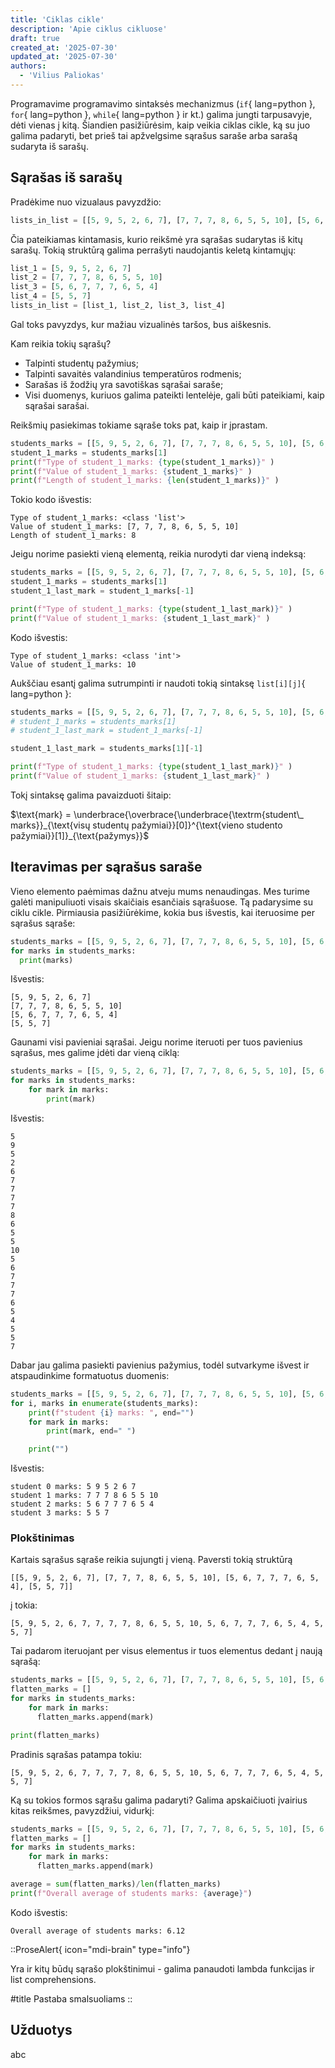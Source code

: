 ```yaml
---
title: 'Ciklas cikle'
description: 'Apie ciklus cikluose'
draft: true
created_at: '2025-07-30'
updated_at: '2025-07-30'
authors:
  - 'Vilius Paliokas'
---
```


Programavime programavimo sintaksės mechanizmus (`if`{ lang=python }, `for`{ lang=python }, `while`{ lang=python } ir kt.) galima jungti tarpusavyje, dėti vienas į kitą. Šiandien pasižiūrėsim, kaip veikia ciklas cikle, ką su juo galima padaryti, bet prieš tai apžvelgsime sąrašus saraše arba sarašą sudaryta iš sarašų.

## Sąrašas iš sarašų

Pradėkime nuo vizualaus pavyzdžio:

```python
lists_in_list = [[5, 9, 5, 2, 6, 7], [7, 7, 7, 8, 6, 5, 5, 10], [5, 6, 7, 7, 7, 6, 5, 4], [5, 5, 7]]
```

Čia pateikiamas kintamasis, kurio reikšmė yra sąrašas sudarytas iš kitų sarašų. Tokią struktūrą galima perrašyti naudojantis keletą kintamųjų:

```python
list_1 = [5, 9, 5, 2, 6, 7]
list_2 = [7, 7, 7, 8, 6, 5, 5, 10]
list_3 = [5, 6, 7, 7, 7, 6, 5, 4]
list_4 = [5, 5, 7]
lists_in_list = [list_1, list_2, list_3, list_4] 
```

Gal toks pavyzdys, kur mažiau vizualinės taršos, bus aiškesnis.

Kam reikia tokių sąrašų?

- Talpinti studentų pažymius;
- Talpinti savaitės valandinius temperatūros rodmenis;
- Sarašas iš žodžių yra savotiškas sąrašai saraše;
- Visi duomenys, kuriuos galima pateikti lentelėje, gali būti pateikiami, kaip sąrašai sarašai.

Reikšmių pasiekimas tokiame sąraše toks pat, kaip ir įprastam.

```python
students_marks = [[5, 9, 5, 2, 6, 7], [7, 7, 7, 8, 6, 5, 5, 10], [5, 6, 7, 7, 7, 6, 5, 4], [5, 5, 7]]
student_1_marks = students_marks[1]
print(f"Type of student_1_marks: {type(student_1_marks)}" )
print(f"Value of student_1_marks: {student_1_marks}" )
print(f"Length of student_1_marks: {len(student_1_marks)}" )
```

Tokio kodo išvestis:

```console
Type of student_1_marks: <class 'list'>
Value of student_1_marks: [7, 7, 7, 8, 6, 5, 5, 10]
Length of student_1_marks: 8
```

Jeigu norime pasiekti vieną elementą, reikia nurodyti dar vieną indeksą:

```python
students_marks = [[5, 9, 5, 2, 6, 7], [7, 7, 7, 8, 6, 5, 5, 10], [5, 6, 7, 7, 7, 6, 5, 4], [5, 5, 7]]
student_1_marks = students_marks[1]
student_1_last_mark = student_1_marks[-1]

print(f"Type of student_1_marks: {type(student_1_last_mark)}" )
print(f"Value of student_1_marks: {student_1_last_mark}" )
```

Kodo išvestis:

```console
Type of student_1_marks: <class 'int'>
Value of student_1_marks: 10
```

Aukščiau esantį galima sutrumpinti ir naudoti tokią sintaksę `list[i][j]`{ lang=python }:

```python {5}
students_marks = [[5, 9, 5, 2, 6, 7], [7, 7, 7, 8, 6, 5, 5, 10], [5, 6, 7, 7, 7, 6, 5, 4], [5, 5, 7]]
# student_1_marks = students_marks[1]
# student_1_last_mark = student_1_marks[-1]

student_1_last_mark = students_marks[1][-1] 

print(f"Type of student_1_marks: {type(student_1_last_mark)}" )
print(f"Value of student_1_marks: {student_1_last_mark}" )
```

Tokį sintaksę galima pavaizduoti šitaip:

$\text{mark} = \underbrace{\overbrace{\underbrace{\textrm{student\_ marks}}_{\text{visų studentų pažymiai}}[0]}^{\text{vieno studento pažymiai}}[1]}_{\text{pažymys}}$

## Iteravimas per sąrašus saraše

Vieno elemento paėmimas dažnu atveju mums nenaudingas. Mes turime galėti manipuliuoti visais skaičiais esančiais sąrašuose. Tą padarysime su ciklu cikle. Pirmiausia pasižiūrėkime, kokia bus išvestis, kai iteruosime per sąrašus sąraše:

```python
students_marks = [[5, 9, 5, 2, 6, 7], [7, 7, 7, 8, 6, 5, 5, 10], [5, 6, 7, 7, 7, 6, 5, 4], [5, 5, 7]]
for marks in students_marks:
  print(marks)
```

Išvestis:

```console
[5, 9, 5, 2, 6, 7]
[7, 7, 7, 8, 6, 5, 5, 10]
[5, 6, 7, 7, 7, 6, 5, 4]
[5, 5, 7]
```

Gaunami visi pavieniai sąrašai. Jeigu norime iteruoti per tuos pavienius sąrašus, mes galime įdėti dar vieną ciklą:

```python
students_marks = [[5, 9, 5, 2, 6, 7], [7, 7, 7, 8, 6, 5, 5, 10], [5, 6, 7, 7, 7, 6, 5, 4], [5, 5, 7]]
for marks in students_marks:
    for mark in marks:
        print(mark)
```

Išvestis:

```console
5
9
5
2
6
7
7
7
7
8
6
5
5
10
5
6
7
7
7
6
5
4
5
5
7
```

Dabar jau galima pasiekti pavienius pažymius, todėl sutvarkyme išvest ir atspaudinkime formatuotus duomenis:

```python
students_marks = [[5, 9, 5, 2, 6, 7], [7, 7, 7, 8, 6, 5, 5, 10], [5, 6, 7, 7, 7, 6, 5, 4], [5, 5, 7]]
for i, marks in enumerate(students_marks):
    print(f"student {i} marks: ", end="")
    for mark in marks:
        print(mark, end=" ")

    print("")
```

Išvestis:

```console
student 0 marks: 5 9 5 2 6 7 
student 1 marks: 7 7 7 8 6 5 5 10 
student 2 marks: 5 6 7 7 7 6 5 4 
student 3 marks: 5 5 7 
```

### Plokštinimas

Kartais sąrašus sąraše reikia sujungti į vieną. Paversti tokią struktūrą

```console
[[5, 9, 5, 2, 6, 7], [7, 7, 7, 8, 6, 5, 5, 10], [5, 6, 7, 7, 7, 6, 5, 4], [5, 5, 7]]
```

į tokia:

```console
[5, 9, 5, 2, 6, 7, 7, 7, 7, 8, 6, 5, 5, 10, 5, 6, 7, 7, 7, 6, 5, 4, 5, 5, 7]
```

Tai padarom iteruojant per visus elementus ir tuos elementus dedant į naują sąrašą:

```python
students_marks = [[5, 9, 5, 2, 6, 7], [7, 7, 7, 8, 6, 5, 5, 10], [5, 6, 7, 7, 7, 6, 5, 4], [5, 5, 7]]
flatten_marks = []
for marks in students_marks:
    for mark in marks:
      flatten_marks.append(mark)

print(flatten_marks)
```

Pradinis sąrašas patampa tokiu:

```console
[5, 9, 5, 2, 6, 7, 7, 7, 7, 8, 6, 5, 5, 10, 5, 6, 7, 7, 7, 6, 5, 4, 5, 5, 7]
```

Ką su tokios formos sąrašu galima padaryti? Galima apskaičiuoti įvairius kitas reikšmes, pavyzdžiui, vidurkį:

```python
students_marks = [[5, 9, 5, 2, 6, 7], [7, 7, 7, 8, 6, 5, 5, 10], [5, 6, 7, 7, 7, 6, 5, 4], [5, 5, 7]]
flatten_marks = []
for marks in students_marks:
    for mark in marks:
      flatten_marks.append(mark)

average = sum(flatten_marks)/len(flatten_marks)
print(f"Overall average of students marks: {average}")
```

Kodo išvestis:

```console
Overall average of students marks: 6.12
```

::ProseAlert{ icon="mdi-brain" type="info"}

Yra ir kitų būdų sąrašo plokštinimui - galima panaudoti lambda funkcijas ir list comprehensions.

#title
Pastaba smalsuoliams
::


## Užduotys

abc
